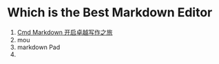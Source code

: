 # Which is the Best Markdown Editor 

1. [Cmd Markdown 开启卓越写作之旅](https://www.zybuluo.com/cmd/)
2. mou
3. markdown Pad
4. 